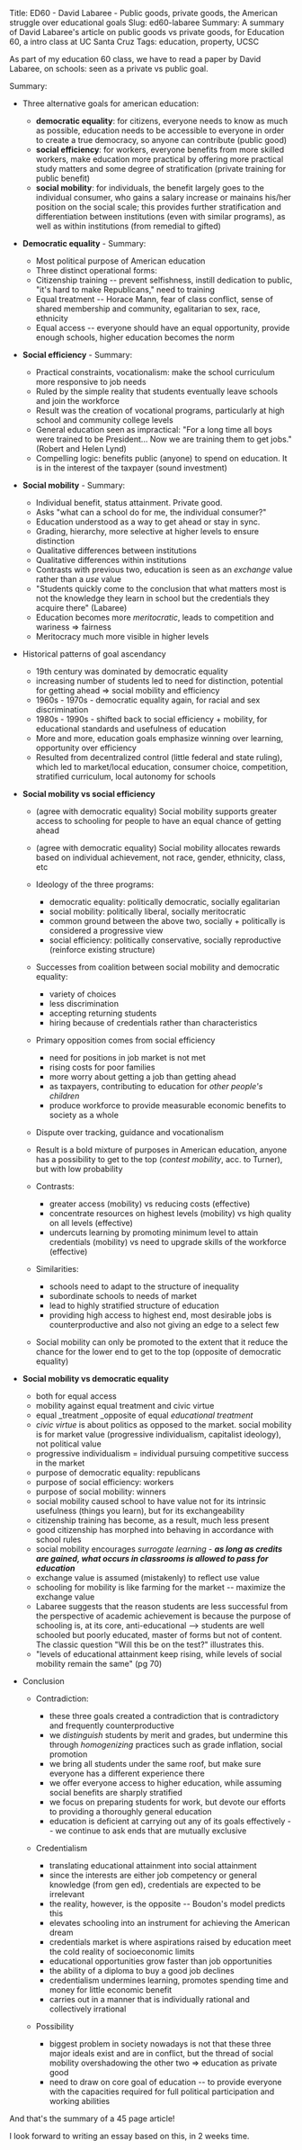 Title: ED60 - David Labaree - Public goods, private goods, the American struggle over educational goals
Slug: ed60-labaree
Summary: A summary of David Labaree's article on public goods vs private goods, for Education 60, a intro class at UC Santa Cruz
Tags: education, property, UCSC

As part of my education 60 class, we have to read a paper by David Labaree, on schools: seen as a private vs public goal.

Summary:

* Three alternative goals for american education:
	* __democratic equality__: for citizens, everyone needs to know as much as possible, education needs to be accessible to everyone in order to create a true democracy, so anyone can contribute (public good)
	* __social efficiency__: for workers, everyone benefits from more skilled workers, make education more practical by offering more practical study matters and some degree of stratification (private training for public benefit)
	* __social mobility__: for individuals, the benefit largely goes to the individual consumer, who gains a salary increase or mainains his/her position on the social scale; this provides further stratification and differentiation between institutions (even with similar programs), as well as within institutions (from remedial to gifted)

* __Democratic equality__ - Summary:
	* Most political purpose of American education
	* Three distinct operational forms:
	* Citizenship training -- prevent selfishness, instill dedication to public, "it's hard to make Republicans," need to training
	* Equal treatment -- Horace Mann, fear of class conflict, sense of shared membership and community, egalitarian to sex, race, ethnicity
	* Equal access -- everyone should have an equal opportunity, provide enough schools, higher education becomes the norm

* __Social efficiency__ - Summary:
	* Practical constraints, vocationalism: make the school curriculum more responsive to job needs
	* Ruled by the simple reality that students eventually leave schools and join the workforce
	* Result was the creation of vocational programs, particularly at high school and community college levels
	* General education seen as impractical: "For a long time all boys were trained to be President... Now we are training them to get jobs." (Robert and Helen Lynd)
	* Compelling logic: benefits public (anyone) to spend on education. It is in the interest of the taxpayer (sound investment)

* __Social mobility__ - Summary:
	* Individual benefit, status attainment. Private good.
	* Asks "what can a school do for me, the individual consumer?"
	* Education understood as a way to get ahead or stay in sync.
	* Grading, hierarchy, more selective at higher levels to ensure distinction
	* Qualitative differences between institutions
	* Qualitative differences within institutions
	* Contrasts with previous two, education is seen as an _exchange_ value rather than a _use_ value
	* "Students quickly come to the conclusion that what matters most is not the knowledge they learn in school but the credentials they acquire there" (Labaree)
	* Education becomes more _meritocratic_, leads to competition and wariness =&gt; fairness
	* Meritocracy much more visible in higher levels

* Historical patterns of goal ascendancy
	* 19th century was dominated by democratic equality
	* increasing number of students led to need for distinction, potential for getting ahead =&gt; social mobility and efficiency
	* 1960s - 1970s - democratic equality again, for racial and sex discrimination
	* 1980s - 1990s - shifted back to social efficiency + mobility, for educational standards and usefulness of education
	* More and more, education goals emphasize winning over learning, opportunity over efficiency
	* Resulted from decentralized control (little federal and state ruling), which led to market/local education, consumer choice, competition, stratified curriculum, local autonomy for schools

* __Social mobility vs social efficiency__
	* (agree with democratic equality) Social mobility supports greater access to schooling for people to have an equal chance of getting ahead
	* (agree with democratic equality) Social mobility allocates rewards based on individual achievement, not race, gender, ethnicity, class, etc

	* Ideology of the three programs:
		* democratic equality: politically democratic, socially egalitarian
		* social mobility: politically liberal, socially meritocratic
		* common ground between the above two, socially + politically is considered a progressive view
		* social efficiency: politically conservative, socially reproductive (reinforce existing structure)

	* Successes from coalition between social mobility and democratic equality:
		* variety of choices
		* less discrimination
		* accepting returning students
		* hiring because of credentials rather than characteristics

	* Primary opposition comes from social efficiency
		* need for positions in job market is not met
		* rising costs for poor families
		* more worry about getting a job than getting ahead
		* as taxpayers, contributing to education for _other people's children_
		* produce workforce to provide measurable economic benefits to society as a whole
	* Dispute over tracking, guidance and vocationalism
	* Result is a bold mixture of purposes in American education, anyone has a possibility to get to the top (_contest mobility_, acc. to Turner), but with low probability

	* Contrasts:
		* greater access (mobility) vs reducing costs (effective)
		* concentrate resources on highest levels (mobility) vs high quality on all levels (effective)
		* undercuts learning by promoting minimum level to attain credentials (mobility) vs need to upgrade skills of the workforce (effective)

	* Similarities:
		* schools need to adapt to the structure of inequality
		* subordinate schools to needs of market
		* lead to highly stratified structure of education
		* providing high access to highest end, most desirable jobs is counterproductive and also not giving an edge to a select few

	* Social mobility can only be promoted to the extent that it reduce the chance for the lower end to get to the top (opposite of democratic equality)

* __Social mobility vs democratic equality__
	* both for equal access
	* mobility against equal treatment and civic virtue
	* equal _treatment _opposite of equal _educational treatment_
	* *civic virtue* is about politics as opposed to the market. social mobility is for market value (progressive individualism, capitalist ideology), not political value
	* progressive individualism = individual pursuing competitive success in the market
	* purpose of democratic equality: republicans
	* purpose of social efficiency: workers
	* purpose of social mobility: winners
	* social mobility caused school to have value not for its intrinsic usefulness (things you learn), but for its exchangeability
	* citizenship training has become, as a result, much less present
	* good citizenship has morphed into behaving in accordance with school rules
	* social mobility encourages _surrogate learning_ - ___as long as credits are gained, what occurs in classrooms is allowed to pass for education___
	* exchange value is assumed (mistakenly) to reflect use value
	* schooling for mobility is like farming for the market -- maximize the exchange value
	* Labaree suggests that the reason students are less successful from the perspective of academic achievement is because the purpose of schooling is, at its core, anti-educational --&gt; students are well schooled but poorly educated, master of forms but not of content. The classic question "Will this be on the test?" illustrates this.
	* "levels of educational attainment keep rising, while levels of social mobility remain the same" (pg 70)

* Conclusion

	* Contradiction:
		* these three goals created a contradiction that is contradictory and frequently counterproductive
		* we _distinguish_ students by merit and grades, but undermine this through _homogenizing_ practices such as grade inflation, social promotion
		* we bring all students under the same roof, but make sure everyone has a different experience there
		* we offer everyone access to higher education, while assuming social benefits are sharply stratified
		* we focus on preparing students for work, but devote our efforts to providing a thoroughly general education
		* education is deficient at carrying out any of its goals effectively -- we continue to ask ends that are mutually exclusive

	* Credentialism
		* translating educational attainment into social attainment
		* since the interests are either job competency or general knowledge (from gen ed), credentials are expected to be irrelevant
		* the reality, however, is the opposite -- Boudon's model predicts this
		* elevates schooling into an instrument for achieving the American dream
		* credentials market is where aspirations raised by education meet the cold reality of socioeconomic limits
		* educational opportunities grow faster than job opportunities
		* the ability of a diploma to buy a good job declines
		* credentialism undermines learning, promotes spending time and money for little economic benefit
		* carries out in a manner that is individually rational and collectively irrational

	* Possibility
		* biggest problem in society nowadays is not that these three major ideals exist and are in conflict, but the thread of social mobility overshadowing the other two =&gt; education as private good
		* need to draw on core goal of education -- to provide everyone with the capacities required for full political participation and working abilities

And that's the summary of a 45 page article!

I look forward to writing an essay based on this, in 2 weeks time.
